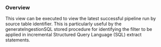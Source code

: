 ### Overview

This view can be executed to view the latest successful pipeline run by source table identifier. This is particularly useful by the generateIngestionSQL stored procedure for identifying the filter to be applied in incremental Structured Query Language (SQL) extract statements.
